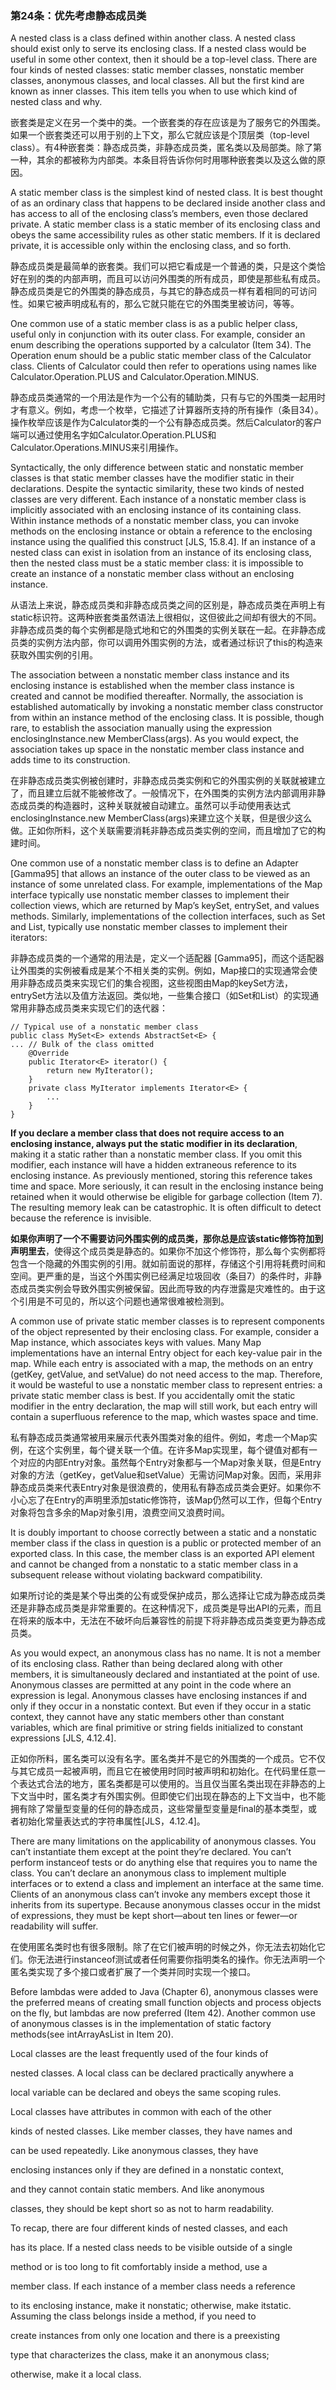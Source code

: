 ### 第24条：优先考虑静态成员类

A nested class is a class defined within another class. A nested class should exist only to serve its enclosing class. If a nested class would be useful in some other context, then it should be a top-level class. There are four kinds of nested classes: static member classes, nonstatic member classes, anonymous classes, and local classes. All but the first kind are known as inner classes. This item tells you when to use which kind of nested class and why.

嵌套类是定义在另一个类中的类。一个嵌套类的存在应该是为了服务它的外围类。如果一个嵌套类还可以用于别的上下文，那么它就应该是个顶层类（top-level class）。有4种嵌套类：静态成员类，非静态成员类，匿名类以及局部类。除了第一种，其余的都被称为内部类。本条目将告诉你何时用哪种嵌套类以及这么做的原因。

A static member class is the simplest kind of nested class. It is best thought of as an ordinary class that happens to be declared inside another class and has access to all of the enclosing class’s members, even those declared private. A static member class is a static member of its enclosing class and obeys the same accessibility rules as other static members. If it is declared private, it is accessible only within the enclosing class, and so forth.

静态成员类是最简单的嵌套类。我们可以把它看成是一个普通的类，只是这个类恰好在别的类的内部声明，而且可以访问外围类的所有成员，即使是那些私有成员。静态成员类是它的外围类的静态成员，与其它的静态成员一样有着相同的可访问性。如果它被声明成私有的，那么它就只能在它的外围类里被访问，等等。

One common use of a static member class is as a public helper class, useful only in conjunction with its outer class. For example, consider an enum describing the operations supported by a calculator \(Item 34\). The Operation enum should be a public static member class of the Calculator class. Clients of Calculator could then refer to operations using names like Calculator.Operation.PLUS and Calculator.Operation.MINUS.

静态成员类通常的一个用法是作为一个公有的辅助类，只有与它的外围类一起用时才有意义。例如，考虑一个枚举，它描述了计算器所支持的所有操作（条目34）。操作枚举应该是作为Calculator类的一个公有静态成员类。然后Calculator的客户端可以通过使用名字如Calculator.Operation.PLUS和Calculator.Operations.MINUS来引用操作。

Syntactically, the only difference between static and nonstatic member classes is that static member classes have the modifier static in their declarations. Despite the syntactic similarity, these two kinds of nested classes are very different. Each instance of a nonstatic member class is implicitly associated with an enclosing instance of its containing class. Within instance methods of a nonstatic member class, you can invoke methods on the enclosing instance or obtain a reference to the enclosing instance using the qualified this construct \[JLS, 15.8.4\]. If an instance of a nested class can exist in isolation from an instance of its enclosing class, then the nested class must be a static member class: it is impossible to create an instance of a nonstatic member class without an enclosing instance.

从语法上来说，静态成员类和非静态成员类之间的区别是，静态成员类在声明上有static标识符。这两种嵌套类虽然语法上很相似，这但彼此之间却有很大的不同。非静态成员类的每个实例都是隐式地和它的外围类的实例关联在一起。在非静态成员类的实例方法内部，你可以调用外围实例的方法，或者通过标识了this的构造来获取外围实例的引用。

The association between a nonstatic member class instance and its enclosing instance is established when the member class instance is created and cannot be modified thereafter. Normally, the association is established automatically by invoking a nonstatic member class constructor from within an instance method of the enclosing class. It is possible, though rare, to establish the association manually using the expression enclosingInstance.new MemberClass\(args\). As you would expect, the association takes up space in the nonstatic member class instance and adds time to its construction.

在非静态成员类实例被创建时，非静态成员类实例和它的外围实例的关联就被建立了，而且建立后就不能被修改了。一般情况下，在外围类的实例方法内部调用非静态成员类的构造器时，这种关联就被自动建立。虽然可以手动使用表达式enclosingInstance.new MemberClass\(args\)来建立这个关联，但是很少这么做。正如你所料，这个关联需要消耗非静态成员类实例的空间，而且增加了它的构建时间。

One common use of a nonstatic member class is to define an Adapter \[Gamma95\] that allows an instance of the outer class to be viewed as an instance of some unrelated class. For example, implementations of the Map interface typically use nonstatic member classes to implement their collection views, which are returned by Map’s keySet, entrySet, and values methods. Similarly, implementations of the collection interfaces, such as Set and List, typically use nonstatic member classes to implement their iterators:

非静态成员类的一个通常的用法是，定义一个适配器 \[Gamma95\]，而这个适配器让外围类的实例被看成是某个不相关类的实例。例如，Map接口的实现通常会使用非静态成员类来实现它们的集合视图，这些视图由Map的keySet方法，entrySet方法以及值方法返回。类似地，一些集合接口（如Set和List）的实现通常用非静态成员类来实现它们的迭代器：

```
// Typical use of a nonstatic member class
public class MySet<E> extends AbstractSet<E> {
... // Bulk of the class omitted
    @Override 
    public Iterator<E> iterator() {
        return new MyIterator();
    } 
    private class MyIterator implements Iterator<E> {
        ...
    }
}
```

**If you declare a member class that does not require access to an enclosing instance, always put the static modifier in its declaration**, making it a static rather than a nonstatic member class. If you omit this modifier, each instance will have a hidden extraneous reference to its enclosing instance. As previously mentioned, storing this reference takes time and space. More seriously, it can result in the enclosing instance being retained when it would otherwise be eligible for garbage collection \(Item 7\). The resulting memory leak can be catastrophic. It is often difficult to detect because the reference is invisible.

**如果你声明了一个不需要访问外围实例的成员类，那你总是应该static修饰符加到声明里去**，使得这个成员类是静态的。如果你不加这个修饰符，那么每个实例都将包含一个隐藏的外围实例的引用。就如前面说的那样，存储这个引用将耗费时间和空间。更严重的是，当这个外围实例已经满足垃圾回收（条目7）的条件时，非静态成员类实例会导致外围实例被保留。因此而导致的内存泄露是灾难性的。由于这个引用是不可见的，所以这个问题也通常很难被检测到。

A common use of private static member classes is to represent components of the object represented by their enclosing class. For example, consider a Map instance, which associates keys with values. Many Map implementations have an internal Entry object for each key-value pair in the map. While each entry is associated with a map, the methods on an entry \(getKey, getValue, and setValue\) do not need access to the map. Therefore, it would be wasteful to use a nonstatic member class to represent entries: a private static member class is best. If you accidentally omit the static modifier in the entry declaration, the map will still work, but each entry will contain a superfluous reference to the map, which wastes space and time.

私有静态成员类通常被用来展示代表外围类对象的组件。例如，考虑一个Map实例，在这个实例里，每个键关联一个值。在许多Map实现里，每个键值对都有一个对应的内部Entry对象。虽然每个Entry对象都与一个Map对象关联，但是Entry对象的方法（getKey，getValue和setValue）无需访问Map对象。因而，采用非静态成员类来代表Entry对象是很浪费的，使用私有静态成员类会更好。如果你不小心忘了在Entry的声明里添加static修饰符，该Map仍然可以工作，但每个Entry对象将包含多余的Map对象引用，浪费空间又浪费时间。

It is doubly important to choose correctly between a static and a nonstatic member class if the class in question is a public or protected member of an exported class. In this case, the member class is an exported API element and cannot be changed from a nonstatic to a static member class in a subsequent release without violating backward compatibility.

如果所讨论的类是某个导出类的公有或受保护成员，那么选择让它成为静态成员类还是非静态成员类是非常重要的。在这种情况下，成员类是导出API的元素，而且在将来的版本中，无法在不破坏向后兼容性的前提下将非静态成员类变更为静态成员类。

As you would expect, an anonymous class has no name. It is not a member of its enclosing class. Rather than being declared along with other members, it is simultaneously declared and instantiated at the point of use. Anonymous classes are permitted at any point in the code where an expression is legal. Anonymous classes have enclosing instances if and only if they occur in a nonstatic context. But even if they occur in a static context, they cannot have any static members other than constant variables, which are final primitive or string fields initialized to constant expressions \[JLS, 4.12.4\].

正如你所料，匿名类可以没有名字。匿名类并不是它的外围类的一个成员。它不仅与其它成员一起被声明，而且它在被使用时同时被声明和初始化。在代码里任意一个表达式合法的地方，匿名类都是可以使用的。当且仅当匿名类出现在非静态的上下文当中时，匿名类才有外围实例。但即使它们出现在静态的上下文当中，也不能拥有除了常量型变量的任何的静态成员，这些常量型变量是final的基本类型，或者初始化常量表达式的字符串属性\[JLS，4.12.4\]。

There are many limitations on the applicability of anonymous classes. You can’t instantiate them except at the point they’re declared. You can’t perform instanceof tests or do anything else that requires you to name the class. You can’t declare an anonymous class to implement multiple interfaces or to extend a class and implement an interface at the same time. Clients of an anonymous class can’t invoke any members except those it inherits from its supertype. Because anonymous classes occur in the midst of expressions, they must be kept short—about ten lines or fewer—or readability will suffer.

在使用匿名类时也有很多限制。除了在它们被声明的时候之外，你无法去初始化它们。你无法进行instanceof测试或者任何需要你指明类名的操作。你无法声明一个匿名类实现了多个接口或者扩展了一个类并同时实现一个接口。

Before lambdas were added to Java \(Chapter 6\), anonymous classes were the preferred means of creating small function objects and process objects on the fly, but lambdas are now preferred \(Item 42\). Another common use of anonymous classes is in the implementation of static factory methods\(see intArrayAsList in Item 20\).

Local classes are the least frequently used of the four kinds of

nested classes. A local class can be declared practically anywhere a

local variable can be declared and obeys the same scoping rules.

Local classes have attributes in common with each of the other

kinds of nested classes. Like member classes, they have names and

can be used repeatedly. Like anonymous classes, they have

enclosing instances only if they are defined in a nonstatic context,

and they cannot contain static members. And like anonymous

classes, they should be kept short so as not to harm readability.

To recap, there are four different kinds of nested classes, and each

has its place. If a nested class needs to be visible outside of a single

method or is too long to fit comfortably inside a method, use a

member class. If each instance of a member class needs a reference

to its enclosing instance, make it nonstatic; otherwise, make itstatic. Assuming the class belongs inside a method, if you need to

create instances from only one location and there is a preexisting

type that characterizes the class, make it an anonymous class;

otherwise, make it a local class.

